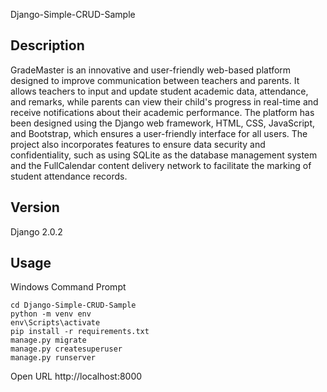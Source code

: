 Django-Simple-CRUD-Sample

## Description

GradeMaster is an innovative and user-friendly web-based platform designed to improve communication between teachers and parents. It allows teachers to input and update student academic data, attendance, and remarks, while parents can view their child's progress in real-time and receive notifications about their academic performance. The platform has been designed using the Django web framework, HTML, CSS, JavaScript, and Bootstrap, which ensures a user-friendly interface for all users. The project also incorporates features to ensure data security and confidentiality, such as using SQLite as the database management system and the FullCalendar content delivery network to facilitate the marking of student attendance records.

## Version

Django 2.0.2

## Usage

Windows Command Prompt

```
cd Django-Simple-CRUD-Sample
python -m venv env
env\Scripts\activate
pip install -r requirements.txt
manage.py migrate
manage.py createsuperuser 
manage.py runserver
```

Open URL http://localhost:8000
